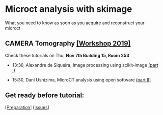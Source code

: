 Microct analysis with skimage
=============================

What you need to know as soon as you acquire and reconstruct your microct

CAMERA Tomography [[Workshop 2019]](http://microct.lbl.gov/cameratomo2019)
--------------------------------------------------------------------------

Check these tutorials on Thu, **Nov 7th Building 15, Room 253**

-	13:30, Alexandre de Siqueira, Image processing using scikit-image [(part I)](https://github.com/CameraIA/microct_skimage/partI)

-	15:30, Dani Ushizima, MicroCT analysis using open software [(part II)](https://github.com/CameraIA/microct_skimage/partII)

Get ready before tutorial:
--------------------------
[[Preparation]](https://github.com/CameraIA/microct_skimage/preparation.md)  [[Issues]](https://github.com/CameraIA/microct_skimage/issues)
